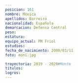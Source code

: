 ```yaml
---
posicion: 161
nombre: Mónica
apellidos: Barreiro
nacionalidad: Española
demarcacion: Defensa Central
peso: 
estatura: 
equipo_actual: PM Friol
estudios:
fecha_de_nacimiento: 2000/03/11
foto: moni.jpg

trayectoria: 2019 - 2020#Monte
titulos:
logros: 
---
```

